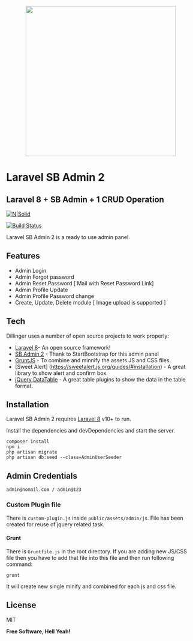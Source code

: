 <p align="center"><a href="https://laravel.com" target="_blank"><img src="https://raw.githubusercontent.com/laravel/art/master/logo-lockup/5%20SVG/2%20CMYK/1%20Full%20Color/laravel-logolockup-cmyk-red.svg" width="400"></a></p>
<h1 class="code-line" data-line-start=1 data-line-end=2 ><a id="Laravel_SB_Admin_2_1"></a>Laravel SB Admin 2</h1>
<h2 class="code-line" data-line-start=2 data-line-end=3 ><a id="Laravel_8__SB_Admin__1_CRUD_Operation_2"></a>Laravel 8 + SB Admin + 1 CRUD Operation</h2>
<p class="has-line-data" data-line-start="4" data-line-end="5"><a href="https://nodesource.com/products/nsolid"><img src="https://cldup.com/dTxpPi9lDf.thumb.png" alt="N|Solid"></a></p>
<p class="has-line-data" data-line-start="6" data-line-end="7"><a href="https://travis-ci.org/joemccann/dillinger"><img src="https://travis-ci.org/joemccann/dillinger.svg?branch=master" alt="Build Status"></a></p>
<p class="has-line-data" data-line-start="8" data-line-end="9">Laravel SB Admin 2 is a ready to use admin panel.</p>
<h2 class="code-line" data-line-start=10 data-line-end=11 ><a id="Features_10"></a>Features</h2>
<ul>
<li class="has-line-data" data-line-start="11" data-line-end="12">Admin Login</li>
<li class="has-line-data" data-line-start="12" data-line-end="13">Admin Forgot password</li>
<li class="has-line-data" data-line-start="13" data-line-end="14">Admin Reset Password [ Mail with Reset Password Link]</li>
<li class="has-line-data" data-line-start="14" data-line-end="15">Admin Profile Update</li>
<li class="has-line-data" data-line-start="15" data-line-end="16">Admin Profile Password change</li>
<li class="has-line-data" data-line-start="16" data-line-end="18">Create, Update, Delete module [ Image upload is supported ]</li>
</ul>
<h2 class="code-line" data-line-start=18 data-line-end=19 ><a id="Tech_18"></a>Tech</h2>
<p class="has-line-data" data-line-start="20" data-line-end="21">Dillinger uses a number of open source projects to work properly:</p>
<ul>
<li class="has-line-data" data-line-start="22" data-line-end="23"><a href="http://laravel.com/docs/8.x">Laravel 8</a>- An open source framework!</li>
<li class="has-line-data" data-line-start="23" data-line-end="24"><a href="https://startbootstrap.com/theme/sb-admin-2">SB Admin 2</a> - Thank to StartBootstrap for this admin panel</li>
<li class="has-line-data" data-line-start="24" data-line-end="25"><a href="https://gruntjs.com/">GruntJS</a> - To combine and minnify the assets JS and CSS files.</li>
<li class="has-line-data" data-line-start="25" data-line-end="26">[Sweet Alert] (<a href="https://sweetalert.js.org/guides/#installation">https://sweetalert.js.org/guides/#installation</a>) - A great library to show alert and confirm box.</li>
<li class="has-line-data" data-line-start="26" data-line-end="28"><a href="https://datatables.net/">jQuery DataTable</a> - A great table plugins to show the data in the table format.</li>
</ul>
<h2 class="code-line" data-line-start=28 data-line-end=29 ><a id="Installation_28"></a>Installation</h2>
<p class="has-line-data" data-line-start="30" data-line-end="31">Laravel SB Admin 2 requires <a href="http://laravel.com/docs/8.x">Laravel 8</a> v10+ to run.</p>
<p class="has-line-data" data-line-start="32" data-line-end="33">Install the dependencies and devDependencies and start the server.</p>
<pre><code class="has-line-data" data-line-start="35" data-line-end="40" class="language-sh">composer install
npm i
php artisan migrate
php artisan db:seed --class=AdminUserSeeder
</code></pre>
<h2 class="code-line" data-line-start=41 data-line-end=42 ><a id="Admin_Credentials_41"></a>Admin Credentials</h2>
<pre><code class="has-line-data" data-line-start="44" data-line-end="46">admin@nomail.com / admin@123
</code></pre>
<h3 class="code-line" data-line-start=46 data-line-end=47 ><a id="Custom_Plugin_file_46"></a>Custom Plugin file</h3>
<p class="has-line-data" data-line-start="47" data-line-end="48">There is <code>custom-plugin.js</code> inside <code>public/assets/admin/js</code>. File has been created for reuse of jquery related task.</p>
<h4 class="code-line" data-line-start=49 data-line-end=50 ><a id="Grunt_49"></a>Grunt</h4>
<p class="has-line-data" data-line-start="51" data-line-end="52">There is <code>Gruntfile.js</code> in the root directory. If you are adding new JS/CSS file then you have to add that file into this file and then run following command:</p>
<pre><code class="has-line-data" data-line-start="54" data-line-end="56" class="language-sh">grunt
</code></pre>
<p class="has-line-data" data-line-start="57" data-line-end="58">It will create new single minify and combined for each js and css file.</p>
<h2 class="code-line" data-line-start=60 data-line-end=61 ><a id="License_60"></a>License</h2>
<p class="has-line-data" data-line-start="62" data-line-end="63">MIT</p>
<p class="has-line-data" data-line-start="64" data-line-end="65"><strong>Free Software, Hell Yeah!</strong></p>